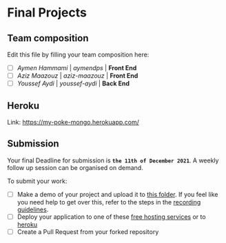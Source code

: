 # Final Projects

## Team composition

Edit this file by filling your team composition here:

- [ ] _Aymen Hammami_ | _aymendps_ | **Front End**
- [ ] _Aziz Maazouz_ | _aziz-maazouz_ | **Front End**
- [ ] _Youssef Aydi_ | _youssef-aydi_ | **Back End**

## Heroku

Link: https://my-poke-mongo.herokuapp.com/

## Submission

Your final Deadline for submission is **`the 11th of December 2021`**. A weekly follow up session can be organised on demand.

To submit your work:

- [ ] Make a demo of your project and upload it to [this folder](https://drive.google.com/drive/folders/14ndlnd1BK9EF7XdZLrgrNdtidr3X-r0a?usp=sharing). If you feel like you need help to get over this, refer to the steps in the [recording guidelines](./RECORDING.md).
- [ ] Deploy your application to one of these [free hosting services](https://blogs.devchallenges.io/posts/tJ26U8MhZTPgBSRSwpqr) or to [heroku](https://www.heroku.com/)
- [ ] Create a Pull Request from your forked repository
